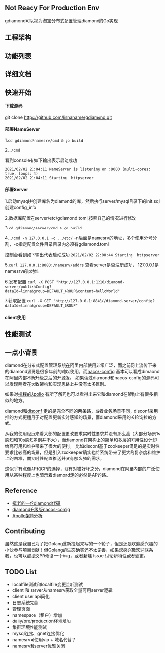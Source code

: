
## Not Ready For Production Env ##
gdiamond可以视为淘宝分布式配置管理diamond的Go实现

## 工程架构 ##


## 功能列表 ##

## 详细文档 ##

## 快速开始 ##

#### 下载源码 ####
git clone https://github.com/linnaname/gdiamond.git
</br>

#### 部署NameServer ####
1.`cd gdiamond/namesrv/cmd & go build`

2.`./cmd`

看到console有如下输出表示启动成功
``` 
2021/02/02 21:04:11 NameServer is listening on :9000 (multi-cores: true, loops: 4)
2021/02/02 21:04:11 Starting  httpserver
```

#### 部署Server ####

1.启动mysql并创建库名为diamond的库，然后执行server/mysql目录下的init.sql创建config_info

2.数据库配置在server/etc/gdiamond.toml,按照自己的情况进行修改

3.`cd gdiamond/server/cmd & go build`

4.`./cmd -n 127.0.0.1 -c ../etc/` -n后面是namesrv的地址，多个使用分号分割，-c指定配置文件目录目录内必须有gdiamond.toml

控制台看到如下输出代表启动成功
```2021/02/02 22:00:44 Starting  httpserver```

5.`curl 127.0.0.1:8080:/namesrv/addrs`  查看server是否注册成功， 127.0.0.1是namesrv的ip地址

6.发布配置 `curl -X POST "http://127.0.0.1:1210/diamond-server/publishConfig?dataId=linna&group=DEFAULT_GROUP&content=helloWorld"`

7.获取配置 `curl -X GET "http://127.0.0.1:8848//diamond-server/config?dataId=linna&group=DEFAULT_GROUP"`

#### client使用 ####


## 性能测试 ##


## 一点小背景 ##

diamond在分布式配置管理系统在阿里内部使用非常广泛，而之前网上流传下来的diamond源码是很多年前的难以使用，而[nacos-config](https://nacos.io/zh-cn/index.html)
基本可以看成dimaond在阿里内部不断升级之后的开源版。 如果读过diamond和nacos-config的源码可以发现两者在大致架构和实现思路上并没有太多区别。

如果对[携程的Apollo](https://github.com/ctripcorp/apollo)
有所了解可也可以看得出来它和diamond在架构上有很多相似的地方。

diamond和[disconf](https://github.com/knightliao/disconf)
走的是完全不同的两条路，或者业务场景不同，disconf采用推的方式更适用于对配置更新实时感知的场景，而diamond采用的长轮询拉的方式。

从我的使用经历来看大部的配置更改要求实时性要求并没有那么高（大部分场景1s感知和10s感知差别并不大），而diamond在架构上的简单和多层的可用性设计却给高可用和维护带来了很大的便利。
比如disconf基于zookeeper满足的是实时性要求比较高的场景，但是引入zookeeper确实也给系统带来了更大的复杂度和维护上的困难，而实时性配置推送并没有那么强的需求。

这似乎有点像AP和CP的选择，没有对错好坏之分，diamond在阿里内部的广泛使用从某种程度上也暗示着diamond走的必然是AP的路。


## Reference ##
* [挺老的一份diamond代码](https://github.com/takeseem/diamond)
* [diamond升级版nacos-config](https://nacos.io/en-us/)
* [Apollo架构分析](https://mp.weixin.qq.com/s/-hUaQPzfsl9Lm3IqQW3VDQ)


## Contributing ##
虽然这是我自己为了把Golang重新捡起来写的一个轮子，但是还是欢迎感兴趣的小伙参与项目贡献！但Golang的生态确实还不太完善，如果您感兴趣欢迎联系我，也可以额提交PR修复一个bug，或者新建 Issue 讨论新特性或者变更。

## TODO List ##
* localfile测试和localfile变更监听测试
* client 和 server从namesrv获取全量可用server逻辑
* client user api简化
* 日志系统完善
* 管理页面
* namespace（租户）增加
* daily/pre/production环境增加
* 集群环境性能测试
* mysql连接、gnet连接优化
* namesrv可使用vip + 域名代替？
* namesrv和server优雅关闭